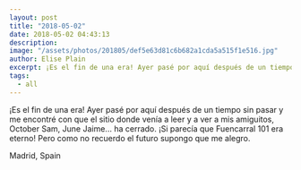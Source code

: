 ```yaml
---
layout: post
title: "2018-05-02"
date: 2018-05-02 04:43:13
description: 
image: "/assets/photos/201805/def5e63d81c6b682a1cda5a515f1e516.jpg"
author: Elise Plain
excerpt: ¡Es el fin de una era! Ayer pasé por aquí después de un tiempo sin pasar y me encontré con que el sitio donde venía a leer y a ver a mis amiguitos, October Sam, June Jaime... ha cerrado. ¡Si parecía que Fuencarral 101 era eterno! Pero como no recuerdo el futuro supongo que me alegro.
tags: 
  - all
---
```


¡Es el fin de una era! Ayer pasé por aquí después de un tiempo sin pasar y me encontré con que el sitio donde venía a leer y a ver a mis amiguitos, October Sam, June Jaime... ha cerrado. ¡Si parecía que Fuencarral 101 era eterno! Pero como no recuerdo el futuro supongo que me alegro.
<p></p>
Madrid, Spain